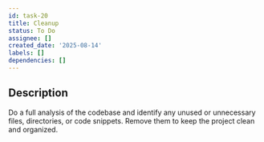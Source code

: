 ```yaml
---
id: task-20
title: Cleanup
status: To Do
assignee: []
created_date: '2025-08-14'
labels: []
dependencies: []
---
```


## Description
Do a full analysis of the codebase and identify any unused or unnecessary files, directories, or code snippets. Remove them to keep the project clean and organized.
